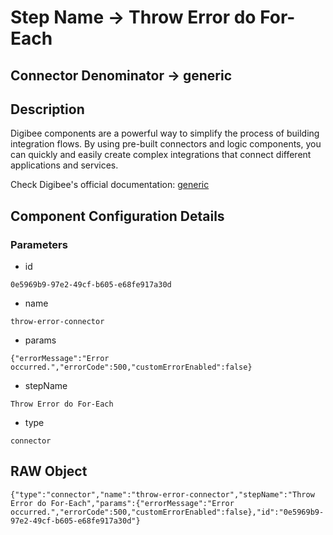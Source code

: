 # Step Name -> Throw Error do For-Each
## Connector Denominator -> generic

## Description

Digibee components are a powerful way to simplify the process of building integration flows. By using pre-built connectors and logic components, you can quickly and easily create complex integrations that connect different applications and services.

Check Digibee's official documentation: [generic](https://docs.digibee.com/documentation "Digibee documentation")

## Component Configuration Details
### Parameters

* id
```
0e5969b9-97e2-49cf-b605-e68fe917a30d
```

* name
```
throw-error-connector
```

* params
```
{"errorMessage":"Error occurred.","errorCode":500,"customErrorEnabled":false}
```

* stepName
```
Throw Error do For-Each
```

* type
```
connector
```


## RAW Object

```
{"type":"connector","name":"throw-error-connector","stepName":"Throw Error do For-Each","params":{"errorMessage":"Error occurred.","errorCode":500,"customErrorEnabled":false},"id":"0e5969b9-97e2-49cf-b605-e68fe917a30d"}
```